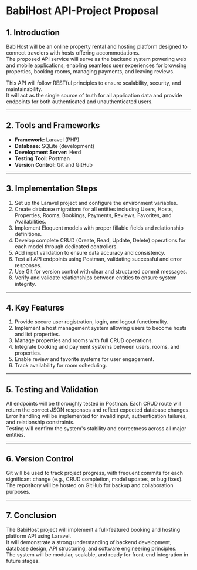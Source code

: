 # BabiHost API-Project Proposal

## 1. Introduction

BabiHost will be an online property rental and hosting platform designed to connect travelers with hosts offering accommodations.  
The proposed API service will serve as the backend system powering web and mobile applications, enabling seamless user experiences for browsing properties, booking rooms, managing payments, and leaving reviews.  

This API will follow RESTful principles to ensure scalability, security, and maintainability.  
It will act as the single source of truth for all application data and provide endpoints for both authenticated and unauthenticated users.  

---

## 2. Tools and Frameworks

- **Framework:** Laravel (PHP)  
- **Database:** SQLite (development)  
- **Development Server:** Herd  
- **Testing Tool:** Postman  
- **Version Control:** Git and GitHub  

---

## 3. Implementation Steps

1. Set up the Laravel project and configure the environment variables.  
2. Create database migrations for all entities including Users, Hosts, Properties, Rooms, Bookings, Payments, Reviews, Favorites, and Availabilities.  
3. Implement Eloquent models with proper fillable fields and relationship definitions.  
4. Develop complete CRUD (Create, Read, Update, Delete) operations for each model through dedicated controllers.  
5. Add input validation to ensure data accuracy and consistency.  
6. Test all API endpoints using Postman, validating successful and error responses.  
7. Use Git for version control with clear and structured commit messages.  
8. Verify and validate relationships between entities to ensure system integrity.  

---

## 4. Key Features

1. Provide secure user registration, login, and logout functionality.  
2. Implement a host management system allowing users to become hosts and list properties.  
3. Manage properties and rooms with full CRUD operations.  
4. Integrate booking and payment systems between users, rooms, and properties.  
5. Enable review and favorite systems for user engagement.  
6. Track availability for room scheduling.  

---

## 5. Testing and Validation

All endpoints will be thoroughly tested in Postman. Each CRUD route will return the correct JSON responses and reflect expected database changes.  
Error handling will be implemented for invalid input, authentication failures, and relationship constraints.  
Testing will confirm the system's stability and correctness across all major entities.  

---

## 6. Version Control

Git will be used to track project progress, with frequent commits for each significant change (e.g., CRUD completion, model updates, or bug fixes).  
The repository will be hosted on GitHub for backup and collaboration purposes.  

---

## 7. Conclusion

The BabiHost project will implement a full-featured booking and hosting platform API using Laravel.  
It will demonstrate a strong understanding of backend development, database design, API structuring, and software engineering principles.  
The system will be modular, scalable, and ready for front-end integration in future stages.  

